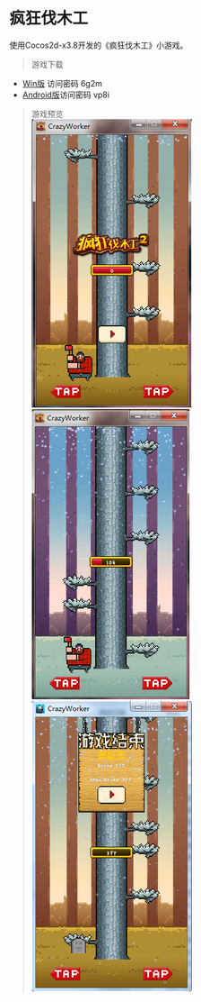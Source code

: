 # 疯狂伐木工  
使用Cocos2d-x3.8开发的《疯狂伐木工》小游戏。

>游戏下载  
* [Win版](http://pan.baidu.com/s/1c26Cwms)  访问密码 6g2m    
* [Android版](http://pan.baidu.com/s/1qYazP28)访问密码 vp8i    

> 游戏预览  
![](./preview/1.png)![](./preview/2.png)![](./preview/3.png)


